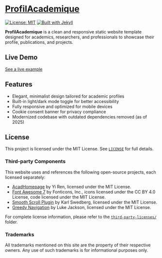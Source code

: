 # [ProfilAcademique](https://github.com/xuweiwen/ProfilAcademique)

[![License: MIT](https://img.shields.io/badge/License-MIT-lightgrey.svg)](https://github.com/xuweiwen/ProfilAcademique/blob/master/LICENSE.txt) [![Built with Jekyll](https://img.shields.io/badge/Built%20with-Jekyll-55b8d3.svg)](https://jekyllrb.com/)

**ProfilAcademique** is a clean and responsive static website template designed for academics, researchers, and professionals to showcase their profile, publications, and projects.

## Live Demo

[See a live example](https://weixu.xyz/ProfilAcademique)

## Features

- Elegant, minimalist design tailored for academic profiles
- Built-in light/dark mode toggle for better accessibility
- Fully responsive and optimized for mobile devices
- Cookie consent banner for privacy compliance
- Modernized codebase with outdated dependencies removed (as of 2025)

## License

This project is licensed under the MIT License. See [`LICENSE`](LICENSE.txt) for full details.

### Third-party Components

This website uses and references the following open-source projects, each licensed separately:

- [AcadHomepage](https://github.com/RayeRen/acad-homepage.github.io) by Yi Ren, licensed under the MIT License.
- [Font Awesome 7](https://fontawesome.com/) by Fonticons, Inc., icons licensed under the CC BY 4.0 License, code licensed under the MIT License.
- [Smooth Scroll Plugin](https://github.com/kswedberg/jquery-smooth-scroll) by Karl Swedberg, licensed under the MIT License.
- [Greedy Navigation](https://github.com/lukejacksonn/GreedyNav) by Luke Jackson, licensed under the MIT License.

For complete license information, please refer to the [`third-party-licenses/`](third-party-licenses/) folder. 

### Trademarks

All trademarks mentioned on this site are the property of their respective owners. Any use of such trademarks is for informational purposes only.